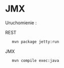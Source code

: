 # JMX

Uruchomienie :

REST
```bash
   mvn package jetty:run
```

JMX
```bash
   mvn compile exec:java
```

